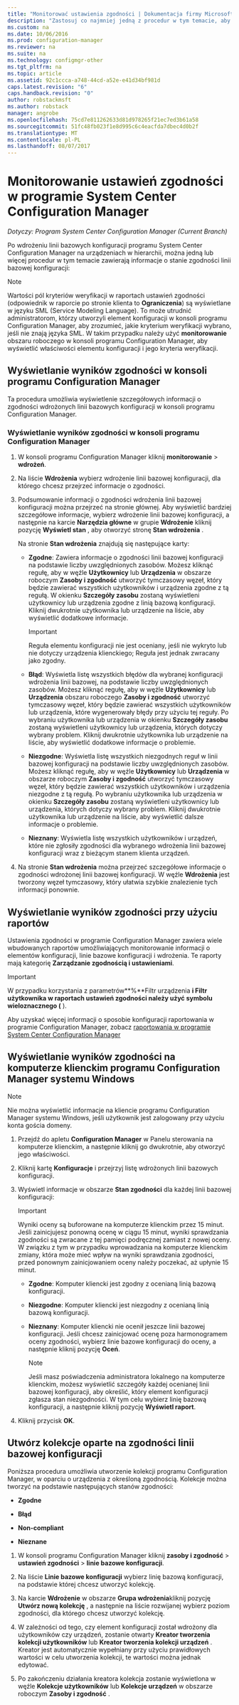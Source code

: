 ```yaml
---
title: "Monitorować ustawienia zgodności | Dokumentacja firmy Microsoft"
description: "Zastosuj co najmniej jedną z procedur w tym temacie, aby wyświetlić stan zgodności linii bazowej konfiguracji."
ms.custom: na
ms.date: 10/06/2016
ms.prod: configuration-manager
ms.reviewer: na
ms.suite: na
ms.technology: configmgr-other
ms.tgt_pltfrm: na
ms.topic: article
ms.assetid: 92c1ccca-a748-44cd-a52e-e41d34bf981d
caps.latest.revision: "6"
caps.handback.revision: "0"
author: robstackmsft
ms.author: robstack
manager: angrobe
ms.openlocfilehash: 75cd7e811262633d81d978265f21ec7ed3b61a58
ms.sourcegitcommit: 51fc48fb023f1e8d995c6c4eacfda7dbec4d0b2f
ms.translationtype: MT
ms.contentlocale: pl-PL
ms.lasthandoff: 08/07/2017
---
```

# <a name="monitor-compliance-settings-in-system-center-configuration-manager"></a>Monitorowanie ustawień zgodności w programie System Center Configuration Manager

*Dotyczy: Program System Center Configuration Manager (Current Branch)*

Po wdrożeniu linii bazowych konfiguracji programu System Center Configuration Manager na urządzeniach w hierarchii, można jedną lub więcej procedur w tym temacie zawierają informacje o stanie zgodności linii bazowej konfiguracji:

> [!NOTE]  
>  Wartości pól kryteriów weryfikacji w raportach ustawień zgodności (odpowiednik w raporcie po stronie klienta to **Ograniczenia**) są wyświetlane w języku SML (Service Modeling Language). To może utrudnić administratorom, którzy utworzyli element konfiguracji w konsoli programu Configuration Manager, aby zrozumieć, jakie kryterium weryfikacji wybrano, jeśli nie znają języka SML. W takim przypadku należy użyć **monitorowanie** obszaru roboczego w konsoli programu Configuration Manager, aby wyświetlić właściwości elementu konfiguracji i jego kryteria weryfikacji.  

##  <a name="view-compliance-results-in-the-configuration-manager-console"></a>Wyświetlanie wyników zgodności w konsoli programu Configuration Manager  
 Ta procedura umożliwia wyświetlenie szczegółowych informacji o zgodności wdrożonych linii bazowych konfiguracji w konsoli programu Configuration Manager.  

### <a name="view-compliance-results-in-the-configuration-manager-console"></a>Wyświetlanie wyników zgodności w konsoli programu Configuration Manager  

1.  W konsoli programu Configuration Manager kliknij **monitorowanie** > **wdrożeń**.  

3.  Na liście **Wdrożenia** wybierz wdrożenie linii bazowej konfiguracji, dla którego chcesz przejrzeć informacje o zgodności.  

4.  Podsumowanie informacji o zgodności wdrożenia linii bazowej konfiguracji można przejrzeć na stronie głównej. Aby wyświetlić bardziej szczegółowe informacje, wybierz wdrożenie linii bazowej konfiguracji, a następnie na karcie **Narzędzia główne** w grupie **Wdrożenie** kliknij pozycję **Wyświetl stan** , aby otworzyć stronę **Stan wdrożenia** .  

     Na stronie **Stan wdrożenia** znajdują się następujące karty:  

    -   **Zgodne**: Zawiera informacje o zgodności linii bazowej konfiguracji na podstawie liczby uwzględnionych zasobów. Możesz kliknąć regułę, aby w węźle **Użytkownicy** lub **Urządzenia** w obszarze roboczym **Zasoby i zgodność** utworzyć tymczasowy węzeł, który będzie zawierać wszystkich użytkowników i urządzenia zgodne z tą regułą. W okienku **Szczegóły zasobu** zostaną wyświetleni użytkownicy lub urządzenia zgodne z linią bazową konfiguracji. Kliknij dwukrotnie użytkownika lub urządzenie na liście, aby wyświetlić dodatkowe informacje.  

        > [!IMPORTANT]  
        >  Reguła elementu konfiguracji nie jest oceniany, jeśli nie wykryto lub nie dotyczy urządzenia klienckiego; Reguła jest jednak zwracany jako zgodny.  

    -   **Błąd**: Wyświetla listę wszystkich błędów dla wybranej konfiguracji wdrożenia linii bazowej, na podstawie liczby uwzględnionych zasobów. Możesz kliknąć regułę, aby w węźle **Użytkownicy** lub **Urządzenia** obszaru roboczego **Zasoby i zgodność** utworzyć tymczasowy węzeł, który będzie zawierać wszystkich użytkowników lub urządzenia, które wygenerowały błędy przy użyciu tej reguły. Po wybraniu użytkownika lub urządzenia w okienku **Szczegóły zasobu** zostaną wyświetleni użytkownicy lub urządzenia, których dotyczy wybrany problem. Kliknij dwukrotnie użytkownika lub urządzenie na liście, aby wyświetlić dodatkowe informacje o problemie.  

    -   **Niezgodne**: Wyświetla listę wszystkich niezgodnych reguł w linii bazowej konfiguracji na podstawie liczby uwzględnionych zasobów. Możesz kliknąć regułę, aby w węźle **Użytkownicy** lub **Urządzenia** w obszarze roboczym **Zasoby i zgodność** utworzyć tymczasowy węzeł, który będzie zawierać wszystkich użytkowników i urządzenia niezgodne z tą regułą. Po wybraniu użytkownika lub urządzenia w okienku **Szczegóły zasobu** zostaną wyświetleni użytkownicy lub urządzenia, których dotyczy wybrany problem. Kliknij dwukrotnie użytkownika lub urządzenie na liście, aby wyświetlić dalsze informacje o problemie.  

    -   **Nieznany**: Wyświetla listę wszystkich użytkowników i urządzeń, które nie zgłosiły zgodności dla wybranego wdrożenia linii bazowej konfiguracji wraz z bieżącym stanem klienta urządzeń.  

5.  Na stronie **Stan wdrożenia** można przejrzeć szczegółowe informacje o zgodności wdrożonej linii bazowej konfiguracji. W węźle **Wdrożenia** jest tworzony węzeł tymczasowy, który ułatwia szybkie znalezienie tych informacji ponownie.  

##  <a name="view-compliance-results-by-using-reports"></a>Wyświetlanie wyników zgodności przy użyciu raportów  
 Ustawienia zgodności w programie Configuration Manager zawiera wiele wbudowanych raportów umożliwiających monitorowanie informacji o elementów konfiguracji, linie bazowe konfiguracji i wdrożenia. Te raporty mają kategorię **Zarządzanie zgodnością i ustawieniami**.  

> [!IMPORTANT]  
>  W przypadku korzystania z parametrów**%**Filtr urządzenia **i Filtr użytkownika w raportach ustawień zgodności należy użyć symbolu wieloznacznego (** ).  

 Aby uzyskać więcej informacji o sposobie konfiguracji raportowania w programie Configuration Manager, zobacz [raportowania w programie System Center Configuration Manager](../../core/servers/manage/reporting.md)  

##  <a name="view-compliance-results-on-a-configuration-manager-windows-client-computer"></a>Wyświetlanie wyników zgodności na komputerze klienckim programu Configuration Manager systemu Windows

> [!NOTE]  
>  Nie można wyświetlić informacje na kliencie programu Configuration Manager systemu Windows, jeśli użytkownik jest zalogowany przy użyciu konta gościa domeny.    

1.  Przejdź do apletu **Configuration Manager** w Panelu sterowania na komputerze klienckim, a następnie kliknij go dwukrotnie, aby otworzyć jego właściwości.  

2.  Kliknij kartę **Konfiguracje** i przejrzyj listę wdrożonych linii bazowych konfiguracji.  

3.  Wyświetl informacje w obszarze **Stan zgodności** dla każdej linii bazowej konfiguracji:  

    > [!IMPORTANT]  
    >  Wyniki oceny są buforowane na komputerze klienckim przez 15 minut. Jeśli zainicjujesz ponowną ocenę w ciągu 15 minut, wyniki sprawdzania zgodności są zwracane z tej pamięci podręcznej zamiast z nowej oceny. W związku z tym w przypadku wprowadzania na komputerze klienckim zmiany, która może mieć wpływ na wyniki sprawdzania zgodności, przed ponownym zainicjowaniem oceny należy poczekać, aż upłynie 15 minut.  

    -   **Zgodne**: Komputer kliencki jest zgodny z ocenianą linią bazową konfiguracji.  

    -   **Niezgodne**: Komputer kliencki jest niezgodny z ocenianą linią bazową konfiguracji.  

    -   **Nieznany**: Komputer kliencki nie ocenił jeszcze linii bazowej konfiguracji. Jeśli chcesz zainicjować ocenę poza harmonogramem oceny zgodności, wybierz linie bazowe konfiguracji do oceny, a następnie kliknij pozycję **Oceń**.  

        > [!NOTE]  
        >  Jeśli masz poświadczenia administratora lokalnego na komputerze klienckim, możesz wyświetlić szczegóły każdej ocenianej linii bazowej konfiguracji, aby określić, który element konfiguracji zgłasza stan niezgodności. W tym celu wybierz linię bazową konfiguracji, a następnie kliknij pozycję **Wyświetl raport**.  

4.  Kliknij przycisk **OK**.  

##  <a name="create-collections-based-on-configuration-baseline-compliance"></a>Utwórz kolekcje oparte na zgodności linii bazowej konfiguracji  
 Poniższa procedura umożliwia utworzenie kolekcji programu Configuration Manager, w oparciu o urządzenia z określoną zgodnością. Kolekcje można tworzyć na podstawie następujących stanów zgodności:  

-   **Zgodne**  

-   **Błąd**  

-   **Non-compliant**  

-   **Nieznane**  

1.  W konsoli programu Configuration Manager kliknij **zasoby i zgodność** > **ustawień zgodności** > **linie bazowe konfiguracji**.  

3.  Na liście **Linie bazowe konfiguracji** wybierz linię bazową konfiguracji, na podstawie której chcesz utworzyć kolekcję.  

4.  Na karcie **Wdrożenie** w obszarze **Grupa wdrożenia**kliknij pozycję **Utwórz nową kolekcję** , a następnie na liście rozwijanej wybierz poziom zgodności, dla którego chcesz utworzyć kolekcję.  

5.  W zależności od tego, czy element konfiguracji został wdrożony dla użytkowników czy urządzeń, zostanie otwarty **Kreator tworzenia kolekcji użytkowników** lub **Kreator tworzenia kolekcji urządzeń** . Kreator jest automatycznie wypełniany przy użyciu prawidłowych wartości w celu utworzenia kolekcji, te wartości można jednak edytować.  

6.  Po zakończeniu działania kreatora kolekcja zostanie wyświetlona w węźle **Kolekcje użytkowników** lub **Kolekcje urządzeń** w obszarze roboczym **Zasoby i zgodność** .  
